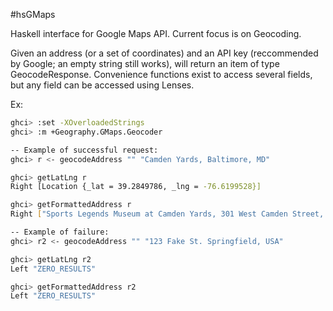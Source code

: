 #hsGMaps

Haskell interface for Google Maps API. Current focus is on Geocoding. 

Given an address (or a set of coordinates) and an API key (reccommended by Google; an empty string still works), will return an item of type GeocodeResponse. Convenience functions exist to access several fields, but any field can be accessed using Lenses.


Ex:
```Bash
ghci> :set -XOverloadedStrings
ghci> :m +Geography.GMaps.Geocoder

-- Example of successful request:
ghci> r <- geocodeAddress "" "Camden Yards, Baltimore, MD"

ghci> getLatLng r
Right [Location {_lat = 39.2849786, _lng = -76.6199528}]

ghci> getFormattedAddress r
Right ["Sports Legends Museum at Camden Yards, 301 West Camden Street, Baltimore, MD 21201, USA"]

-- Example of failure:
ghci> r2 <- geocodeAddress "" "123 Fake St. Springfield, USA"

ghci> getLatLng r2
Left "ZERO_RESULTS"

ghci> getFormattedAddress r2
Left "ZERO_RESULTS"

```